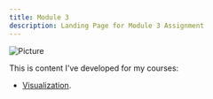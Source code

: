 ```yaml
---
title: Module 3
description: Landing Page for Module 3 Assignment
---
```



![Picture]()

This is content I've developed for my courses:
- [Visualization](/graphing/index.md).

